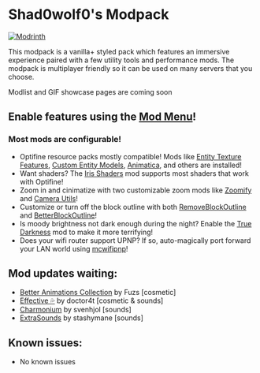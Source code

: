 # Shad0wolf0's Modpack
[![Modrinth](https://img.shields.io/modrinth/dt/shad0wolf0s-modpack?color=4&label=Download%20from%20Modrinth&style=for-the-badge)](https://modrinth.com/modpack/shad0wolf0s-modpack)

This modpack is a vanilla+ styled pack which features an immersive experience paired with a few utility tools and performance mods. The modpack is multiplayer friendly so it can be used on many servers that you choose.

Modlist and GIF showcase pages are coming soon
## Enable features using the [Mod Menu](https://modrinth.com/mod/modmenu)!
### Most mods are configurable!
- Optifine resource packs mostly compatible! Mods like [Entity Texture Features](https://modrinth.com/mod/entitytexturefeatures), [Custom Entity Models](https://modrinth.com/mod/cem), [Animatica](https://modrinth.com/mod/animatica), and others are installed!
- Want shaders? The [Iris Shaders](https://modrinth.com/mod/iris) mod supports most shaders that work with Optifine!
- Zoom in and cinimatize with two customizable zoom mods like [Zoomify](https://modrinth.com/mod/zoomify) and [Camera Utils](https://modrinth.com/mod/camera-utils)!
- Customize or turn off the block outline with both [RemoveBlockOutline](https://modrinth.com/mod/removeblockoutline) and [BetterBlockOutline](https://modrinth.com/mod/betterblockoutline)!
- Is moody brightness not dark enough during the night? Enable the [True Darkness](https://modrinth.com/mod/true-darkness) mod to make it more terrifying!
- Does your wifi router support UPNP? If so, auto-magically port forward your LAN world using [mcwifipnp](https://modrinth.com/mod/mcwifipnp)!
## Mod updates waiting:
- [Better Animations Collection](https://modrinth.com/mod/better-animations-collection) by Fuzs [cosmetic]
- [Effective 💦](https://www.curseforge.com/minecraft/mc-mods/effective) by doctor4t [cosmetic & sounds]
- [Charmonium](https://modrinth.com/mod/charmonium) by svenhjol [sounds]
- [ExtraSounds](https://modrinth.com/mod/extrasounds) by stashymane [sounds]
## Known issues:
- No known issues
